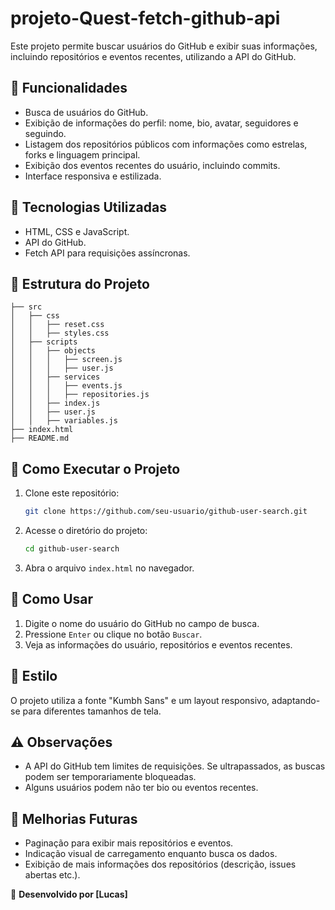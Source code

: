 # projeto-Quest-fetch-github-api

Este projeto permite buscar usuários do GitHub e exibir suas informações, incluindo repositórios e eventos recentes, utilizando a API do GitHub.

## 📌 Funcionalidades

- Busca de usuários do GitHub.
- Exibição de informações do perfil: nome, bio, avatar, seguidores e seguindo.
- Listagem dos repositórios públicos com informações como estrelas, forks e linguagem principal.
- Exibição dos eventos recentes do usuário, incluindo commits.
- Interface responsiva e estilizada.

## 🔧 Tecnologias Utilizadas

- HTML, CSS e JavaScript.
- API do GitHub.
- Fetch API para requisições assíncronas.

## 📂 Estrutura do Projeto

```
├── src
│   ├── css
│   │   ├── reset.css
│   │   ├── styles.css
│   ├── scripts
│   │   ├── objects
│   │   │   ├── screen.js
│   │   │   ├── user.js
│   │   ├── services
│   │   │   ├── events.js
│   │   │   ├── repositories.js
│   │   ├── index.js
│   │   ├── user.js
│   │   ├── variables.js
├── index.html
├── README.md
```

## 🚀 Como Executar o Projeto

1. Clone este repositório:
   ```sh
   git clone https://github.com/seu-usuario/github-user-search.git
   ```
2. Acesse o diretório do projeto:
   ```sh
   cd github-user-search
   ```
3. Abra o arquivo `index.html` no navegador.

## 📜 Como Usar

1. Digite o nome do usuário do GitHub no campo de busca.
2. Pressione `Enter` ou clique no botão `Buscar`.
3. Veja as informações do usuário, repositórios e eventos recentes.

## 🎨 Estilo

O projeto utiliza a fonte "Kumbh Sans" e um layout responsivo, adaptando-se para diferentes tamanhos de tela.

## ⚠️ Observações

- A API do GitHub tem limites de requisições. Se ultrapassados, as buscas podem ser temporariamente bloqueadas.
- Alguns usuários podem não ter bio ou eventos recentes.

## 📌 Melhorias Futuras

- Paginação para exibir mais repositórios e eventos.
- Indicação visual de carregamento enquanto busca os dados.
- Exibição de mais informações dos repositórios (descrição, issues abertas etc.).

📌 **Desenvolvido por [Lucas]**


